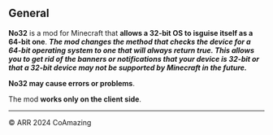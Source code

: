 ## General
**No32** is a mod for Minecraft that **allows a 32-bit OS to isguise itself as a 64-bit one**. ***The mod changes the method that checks the device for a 64-bit operating system to one that will always return true. This allows you to get rid of the banners or notifications that your device is 32-bit or that a 32-bit device may not be supported by Minecraft in the future.***


**No32 may cause errors or problems**.


The mod **works only on the client side**.
____

© ARR 2024 CoAmazing
